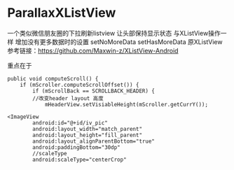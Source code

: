 # ParallaxXListView
一个类似微信朋友圈的下拉刷新listview 让头部保持显示状态
与XListView操作一样
增加没有更多数据时的设置
setNoMoreData
setHasMoreData
原XListView参考链接：https://github.com/Maxwin-z/XListView-Android

重点在于

	public void computeScroll() {
		if (mScroller.computeScrollOffset()) {
			if (mScrollBack == SCROLLBACK_HEADER) {
			//改变header layout 高度
				mHeaderView.setVisiableHeight(mScroller.getCurrY());
				
	<ImageView
            android:id="@+id/iv_pic"
            android:layout_width="match_parent"
            android:layout_height="fill_parent"
            android:layout_alignParentBottom="true"
            android:paddingBottom="30dp"
            //scaleType
            android:scaleType="centerCrop"
